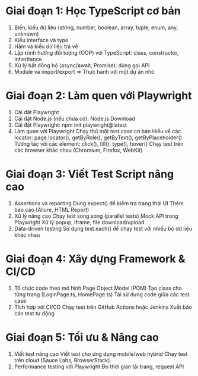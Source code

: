 # Giai đoạn 1: Học TypeScript cơ bản
1. Biến, kiểu dữ liệu (string, number, boolean, array, tuple, enum, any, unknown)
2. Kiểu interface và type
3. Hàm và kiểu dữ liệu trả về
4. Lập trình hướng đối tượng (OOP) với TypeScript: class, constructor, inheritance
5. Xử lý bất đồng bộ (async/await, Promise): dùng gọi API
6. Module và import/export
=> Thực hành với một dự án nhỏ

# Giai đoạn 2: Làm quen với Playwright
1. Cài đặt Playwright
2. Cài đặt Node.js (nếu chưa có): Node.js Download
3. Cài đặt Playwright: npm init playwright@latest
4. Làm quen với Playwright
    Chạy thử một test case cơ bản
    Hiểu về các locator: page.locator(), getByRole(), getByText(), getByPlaceholder()
    Tương tác với các element: click(), fill(), type(), hover()
    Chạy test trên các browser khác nhau (Chromium, Firefox, WebKit)
# Giai đoạn 3: Viết Test Script nâng cao
1. Assertions và reporting
    Dùng expect() để kiểm tra trạng thái UI
    Thêm báo cáo (Allure, HTML Report)
2. Xử lý nâng cao
    Chạy test song song (parallel tests)
    Mock API trong Playwright
    Xử lý popup, iframe, file download/upload
3. Data-driven testing
    Sử dụng test.each() để chạy test với nhiều bộ dữ liệu khác nhau
# Giai đoạn 4: Xây dựng Framework & CI/CD
1. Tổ chức code theo mô hình Page Object Model (POM)
    Tạo class cho từng trang (LoginPage.ts, HomePage.ts)
    Tái sử dụng code giữa các test case
2. Tích hợp với CI/CD
    Chạy test trên GitHub Actions hoặc Jenkins
    Xuất báo cáo test tự động
# Giai đoạn 5: Tối ưu & Nâng cao
1. Viết test nâng cao
    Viết test cho ứng dụng mobile/web hybrid
    Chạy test trên cloud (Sauce Labs, BrowserStack)
2. Performance testing với Playwright
    Đo thời gian tải trang, request API